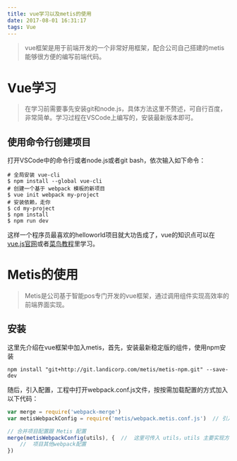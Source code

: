 ```yaml
---
title: vue学习以及metis的使用
date: 2017-08-01 16:31:17
tags: Vue
---
```


>vue框架是用于前端开发的一个非常好用框架，配合公司自己搭建的metis能够很方便的编写前端代码。
<!--more-->

# Vue学习
>在学习前需要事先安装git和node.js，具体方法这里不赘述，可自行百度，非常简单。学习过程在VSCode上编写的，安装最新版本即可。

## 使用命令行创建项目
打开VSCode中的命令行或者node.js或者git bash，依次输入如下命令：

```shell
# 全局安装 vue-cli
$ npm install --global vue-cli
# 创建一个基于 webpack 模板的新项目
$ vue init webpack my-project
# 安装依赖，走你
$ cd my-project
$ npm install
$ npm run dev
```

这样一个程序员最喜欢的helloworld项目就大功告成了，vue的知识点可以在[vue.js官网](https://cn.vuejs.org/)或者[菜鸟教程](http://www.runoob.com/vue2/vue-tutorial.html)里学习。

# Metis的使用
>Metis是公司基于智能pos专门开发的vue框架，通过调用组件实现高效率的前端界面实现。

## 安装
这里先介绍在vue框架中加入metis，首先，安装最新稳定版的组件，使用npm安装

```shell
npm install "git+http://git.landicorp.com/metis/metis-npm.git" --save-dev
```

随后，引入配置，工程中打开webpack.conf.js文件，按按需加载配置的方式加入以下代码：

```javascript
var merge = require('webpack-merge')
var metisWebpackConfig = require('metis/webpack.metis.conf.js')  // 引入 Metis 配置

// 合并项目配置跟 Metis 配置
merge(metisWebpackConfig(utils), {  //  这里可传入 utils，utils 主要实现方法 assetsPath，也可以不传入
    //  项目其他webpack配置
})
```